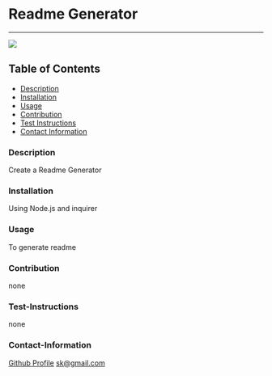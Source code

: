 # Readme Generator
----
<a href="https://img.shields.io/badge/License-None-brightgreen"><img src="https://img.shields.io/badge/License-None-brightgreen"></a>
## Table of Contents
- [Description](#description)
- [Installation](#installation)
- [Usage](#usage)
- [Contribution](#contribution)
- [Test Instructions](#test-instructions)
- [Contact Information](#contact-information)
### Description
Create a Readme Generator
### Installation
Using Node.js and inquirer
### Usage
To generate readme 
### Contribution
none
### Test-Instructions
none
### Contact-Information
[Github Profile](https://github.com/specialk)
sk@gmail.com
